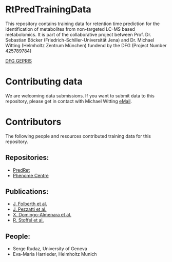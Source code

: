 # RtPredTrainingData
This repository contains training data for retention time prediction for the 
identification of metabolites from non-targeted LC-MS based metabolomics. It is 
part of the collaborative project between Prof. Dr. Sebastian Böcker 
(Friedrich-Schiller-Universität Jena) and Dr. Michael Witting 
(Helmholtz Zentrum München) fundend by the DFG (Project Number 425789784)

[DFG GEPRIS](https://gepris.dfg.de/gepris/projekt/425789784?language=en)

# Contributing data
We are welcoming data submissions. If you want to submit data to this repository,
please get in contact with Michael Witting [eMail](michael.witting@helmholtz-muenchen.de).

# Contributors
The following people and resources contributed training data for this repository.

## Repositories:
- [PredRet](http://predret.org/)
- [Phenome Centre](https://github.com/phenomecentre/npc-open-lcms)

## Publications:
- [J. Folberth et al.](https://doi.org/10.1016/j.jchromb.2020.122105)
- [J. Pezzatti et al.](https://doi.org/10.1016/j.chroma.2019.01.023)
- [X. Domingo-Almenara et al.](https://doi.org/10.1038/s41467-019-13680-7)
- [R. Stoffel et al.](https://doi.org/10.1007/s00216-021-03828-0)

## People:
- Serge Rudaz, University of Geneva
- Eva-Maria Harrieder, Helmholtz Munich
